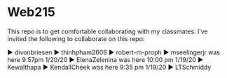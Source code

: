 # Web215

This repo is to get comfortable collaborating with my classmates. I’ve invited the following to collaborate on this repo:

►	divonbriesen
►	thinhpham2606
►	robert-m-proph
►	mseelingerjr was here 9:57pm 1/20/20
►	ElenaZelenina was here 10:00 pm 1/19/20
►	Kewalthapa
►	KendallCheek was here 9:35 pm 1/19/20
►	LTSchmiddy

   


